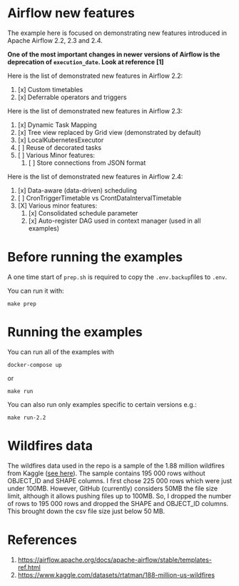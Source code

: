 # Airflow new features

The example here is focused on demonstrating new features
introduced in Apache Airflow 2.2, 2.3 and 2.4.


**One of the most important changes in newer versions of
Airflow is the deprecation of `execution_date`. 
Look at reference [1]**

Here is the list of demonstrated new features in Airflow 2.2:
1. [x] Custom timetables
2. [x] Deferrable operators and triggers

Here is the list of demonstrated new features in Airflow 2.3:
1. [x] Dynamic Task Mapping
2. [x] Tree view replaced by Grid view (demonstrated by default)
3. [x] LocalKubernetesExecutor
4. [ ] Reuse of decorated tasks
5. [ ] Various Minor features:
   1. [ ] Store connections from JSON format

Here is the list of demonstrated new features in Airflow 2.4:
1. [x] Data-aware (data-driven) scheduling
2. [ ] CronTriggerTimetable vs CrontDataIntervalTimetable
3. [X] Various minor features:
   1. [x] Consolidated schedule parameter
   2. [x] Auto-register DAG used in context manager (used in all examples)

# Before running the examples
A one time start of `prep.sh` is required to copy the 
`.env.backup`files to `.env`.

You can run it with:
```shell
make prep
```

# Running the examples

You can run all of the examples with
```shell
docker-compose up
```
or
```shell
make run
```

You can also run only examples specific to certain versions
e.g.: 
```shell
make run-2.2
```

# Wildfires data
The wildfires data used in the repo is a sample of the 
1.88 million wildfires from Kaggle ([see here](https://www.kaggle.com/datasets/rtatman/188-million-us-wildfires)).
The sample contains 195 000 rows without OBJECT_ID and SHAPE
columns. I first chose 225 000 rows which were just
under 100MB. However, GitHub (currently) considers 50MB 
the file size limit, although it allows pushing files
up to 100MB. So, I dropped the number of rows to
195 000 rows and dropped the SHAPE and OBJECT_ID columns.
This brought down the csv file size just below 50 MB.


# References
1. https://airflow.apache.org/docs/apache-airflow/stable/templates-ref.html
2. https://www.kaggle.com/datasets/rtatman/188-million-us-wildfires
